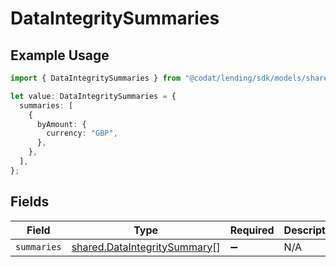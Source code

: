 # DataIntegritySummaries

## Example Usage

```typescript
import { DataIntegritySummaries } from "@codat/lending/sdk/models/shared";

let value: DataIntegritySummaries = {
  summaries: [
    {
      byAmount: {
        currency: "GBP",
      },
    },
  ],
};
```

## Fields

| Field                                                                               | Type                                                                                | Required                                                                            | Description                                                                         |
| ----------------------------------------------------------------------------------- | ----------------------------------------------------------------------------------- | ----------------------------------------------------------------------------------- | ----------------------------------------------------------------------------------- |
| `summaries`                                                                         | [shared.DataIntegritySummary](../../../sdk/models/shared/dataintegritysummary.md)[] | :heavy_minus_sign:                                                                  | N/A                                                                                 |